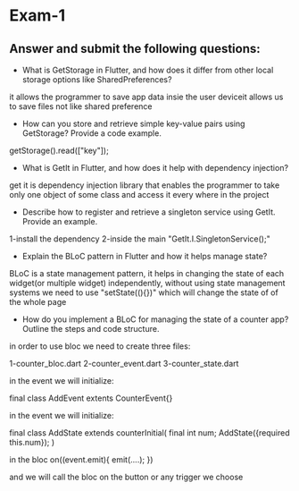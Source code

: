 # Exam-1
## Answer and submit the following questions:
- What is GetStorage in Flutter, and how does it differ from other local storage options like SharedPreferences?
  
 it allows the programmer to save app data insie the user deviceit allows us to save files not like shared preference

- How can you store and retrieve simple key-value pairs using GetStorage? Provide a code example.

getStorage().read(["key"]);

- What is GetIt in Flutter, and how does it help with dependency injection?

get it is dependency injection library that enables the programmer to take only one object of some class and access it every where in the project

- Describe how to register and retrieve a singleton service using GetIt. Provide an example.

1-install the dependency 
2-inside the main "GetIt.I.SingletonService();"

- Explain the BLoC pattern in Flutter and how it helps manage state?

BLoC is a state management pattern, it helps in changing the state of each widget(or multiple widget) independently, without using state management systems we need to use "setState((){})" which will change the state of of the whole page

- How do you implement a BLoC for managing the state of a counter app? Outline the steps and code structure. 

in order to use bloc we need to create three files:

1-counter_bloc.dart
2-counter_event.dart
3-counter_state.dart

in the event we will initialize:

  final class AddEvent extents CounterEvent{}

in the event we will initialize:

  final class AddState extends counterInitial(
    final int num;
    AddState({required this.num});
  )

  in the bloc 
  on<AddState>((event.emit){
    emit(....);
  })



  and we will call the bloc on the button or any trigger we choose
